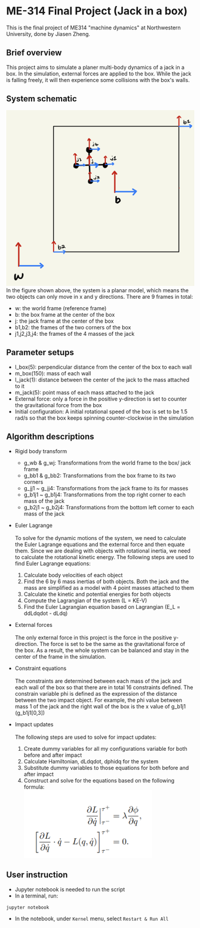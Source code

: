 # ME-314 Final Project (Jack in a box)
This is the final project of ME314 "machine dynamics" at Northwestern University, done by Jiasen Zheng.

## Brief overview
This project aims to simulate a planer multi-body dynamics of a jack in a box. In the simulation, external forces are applied to the box. While the jack is falling freely, it will then experience some collisions with the box's walls.

## System schematic
![alt text](images/1.jpeg)
In the figure shown above, the system is a planar model, which means the two objects can only move in x and y directions. There are 9 frames in total:
* w: the world frame (reference frame)
* b: the box frame at the center of the box
* j: the jack frame at the center of the box
* b1,b2: the frames of the two corners of the box
* j1,j2,j3,j4: the frames of the 4 masses of the jack

## Parameter setups
* l_box(5): perpendicular distance from the center of the box to each wall
* m_box(150): mass of each wall
* l_jack(1): distance between the center of the jack to the mass attached to it
* m_jack(5): point mass of each mass attached to the jack
* External force: only a force in the positive y-direction is set to counter the gravitational force from the box
* Initial configuration: A initial rotational speed of the box is set to be 1.5 rad/s so that the box keeps spinning counter-clockwise in the simulation

## Algorithm descriptions
* Rigid body transform 
    * g_wb & g_wj: Transformations from the world frame to the box/ jack frame
    * g_bb1 & g_bb2: Transformations from the box frame to its two corners
    * g_jj1 ~ g_jj4: Transformations from the jack frame to its for masses
    * g_b1j1 ~ g_b1j4: Transformations from the top right corner to each mass of the jack
    * g_b2j1 ~ g_b2j4: Transformations from the bottom left corner to each mass of the jack
* Euler Lagrange</br></br>
To solve for the dynamic motions of the system, we need to calculate the Euler Lagrange equations and the external force and then equate them. Since we are dealing with objects with rotational inertia, we need to calculate the rotational kinetic energy. The following steps are used to find Euler Lagrange equations:
    1. Calculate body velocities of each object
    2. Find the 6 by 6 mass inertias of both objects. Both the jack and the mass are simplified as a model with 4 point masses attached to them
    3. Calculate the kinetic and potential energies for both objects
    4. Compute the Lagrangian of the system (L = KE-V)
    5. Find the Euler Lagrangian equation based on Lagrangian (E_L = ddLdqdot - dLdq)

* External forces</br></br>
The only external force in this project is the force in the positive y-direction. The force is set to be the same as the gravitational force of the box. As a result, the whole system can be balanced and stay in the center of the frame in the simulation.

* Constraint equations</br></br>
The constraints are determined between each mass of the jack and each wall of the box so that there are in total 16 constraints defined. The constrain variable phi is defined as the expression of the distance between the two impact object. For example, the phi value between mass 1 of the jack and the right wall of the box is the x value of g_b1j1 (g_b1j1[0,3])

* Impact updates</br></br>
The following steps are used to solve for impact updates:
    1. Create dummy variables for all my configurations variable for both before and after impact
    2. Calculate Hamiltonian, dLdqdot, dphidq for the system
    3. Substitute dummy variables to those equations for both before and after impact
    4. Construct and solve for the equations based on the following formula:</br>
    ![alt text](images/2.png)


## User instruction
* Jupyter notebook is needed to run the script
* In a terminal, run:
```shell
jupyter notebook
```
* In the notebook, under `Kernel` menu, select `Restart & Run All`
